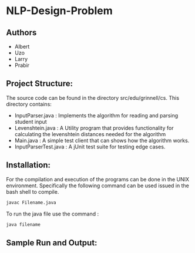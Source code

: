 # NLP-Design-Problem
## Authors
- Albert
- Uzo
- Larry
- Prabir

Project Structure:
-----------------
The source code can be found in the directory src/edu/grinnell/cs. This directory contains:
+ InputParser.java : Implements the algorithm for reading and parsing student input
+ Levenshtein.java : A Utility program that provides functionality for calculating the levenshtein distances needed for the algorithm
+ Main.java : A simple test client that can shows how the algorithm works.
+ InputParserTest.java : A jUnit test suite for testing edge cases.

Installation:
----------
For the compilation and execution of the programs can be done in the UNIX environment. Specifically the following command can be used issued in the bash shell to compile.
```bash
javac Filename.java
```
To run the java file use the command :
```bash
java filename
```

Sample Run and Output:
----------------



